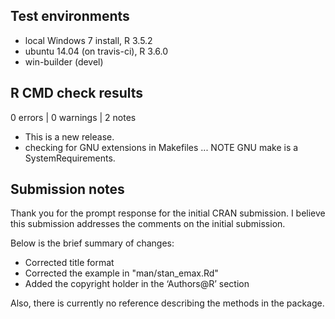 ## Test environments
* local Windows 7 install, R 3.5.2
* ubuntu 14.04 (on travis-ci), R 3.6.0
* win-builder (devel)


## R CMD check results

0 errors | 0 warnings | 2 notes

* This is a new release.
* checking for GNU extensions in Makefiles ... NOTE
  GNU make is a SystemRequirements.
  

## Submission notes

Thank you for the prompt response for the initial CRAN submission.
I believe this submission addresses the comments on the initial submission.

Below is the brief summary of changes:

* Corrected title format
* Corrected the example in "man/stan_emax.Rd"
* Added the copyright holder in the ‘Authors@R’ section

Also, there is currently no reference describing the methods in the package.


